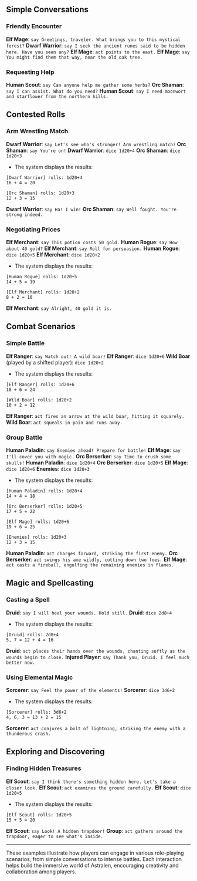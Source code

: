## Simple Conversations

### Friendly Encounter
**Elf Mage**: `say Greetings, traveler. What brings you to this mystical forest?`
**Dwarf Warrior**: `say I seek the ancient runes said to be hidden here. Have you seen any?`
**Elf Mage**: `act points to the east.`
**Elf Mage**: `say You might find them that way, near the old oak tree.`
### Requesting Help
**Human Scout**: `say Can anyone help me gather some herbs?`
**Orc Shaman**: `say I can assist. What do you need?`
**Human Scout**: `say I need moonwort and starflower from the northern hills.`

## Contested Rolls

### Arm Wrestling Match
**Dwarf Warrior**: `say Let's see who's stronger! Arm wrestling match?`
**Orc Shaman**: `say You're on!`
**Dwarf Warrior**: `dice 1d20+4`
**Orc Shaman**: `dice 1d20+3`
- The system displays the results:

```
[Dwarf Warrior] rolls: 1d20+4
16 + 4 = 20

[Orc Shaman] rolls: 1d20+3
12 + 3 = 15
```
**Dwarf Warrior**: `say Ha! I win!`
**Orc Shaman**: `say Well fought. You're strong indeed.`
### Negotiating Prices
**Elf Merchant**: `say This potion costs 50 gold.`
**Human Rogue**: `say How about 40 gold?`
**Elf Merchant**: `say Roll for persuasion.`
**Human Rogue**: `dice 1d20+5`
**Elf Merchant**: `dice 1d20+2`
- The system displays the results:
```
[Human Rogue] rolls: 1d20+5
14 + 5 = 19

[Elf Merchant] rolls: 1d20+2
8 + 2 = 10
```
**Elf Merchant**: `say Alright, 40 gold it is.`

## Combat Scenarios

### Simple Battle
**Elf Ranger**: `say Watch out! A wild boar!`
**Elf Ranger**: `dice 1d20+6`
**Wild Boar** (played by a shifted player): `dice 1d20+2`
- The system displays the results:
```
[Elf Ranger] rolls: 1d20+6
18 + 6 = 24

[Wild Boar] rolls: 1d20+2
10 + 2 = 12
```
**Elf Ranger**: `act fires an arrow at the wild boar, hitting it squarely.`
**Wild Boar**: `act squeals in pain and runs away.`
### Group Battle
**Human Paladin**: `say Enemies ahead! Prepare for battle!`
**Elf Mage**: `say I'll cover you with magic.`
**Orc Berserker**: `say Time to crush some skulls!`
**Human Paladin**: `dice 1d20+4`
**Orc Berserker**: `dice 1d20+5`
**Elf Mage**: `dice 1d20+6`
**Enemies**: `dice 1d20+3`
- The system displays the results:
```
[Human Paladin] rolls: 1d20+4
14 + 4 = 18

[Orc Berserker] rolls: 1d20+5
17 + 5 = 22

[Elf Mage] rolls: 1d20+6
19 + 6 = 25

[Enemies] rolls: 1d20+3
12 + 3 = 15
```
**Human Paladin**: `act charges forward, striking the first enemy.`
**Orc Berserker**: `act swings his axe wildly, cutting down two foes.`
**Elf Mage**: `act casts a fireball, engulfing the remaining enemies in flames.`
## Magic and Spellcasting
### Casting a Spell
**Druid**: `say I will heal your wounds. Hold still.`
**Druid**: `dice 2d8+4`
- The system displays the results:
```
[Druid] rolls: 2d8+4
5, 7 = 12 + 4 = 16
```
**Druid**: `act places their hands over the wounds, chanting softly as the wounds begin to close.`
**Injured Player**: `say Thank you, Druid. I feel much better now.`

### Using Elemental Magic
**Sorcerer**: `say Feel the power of the elements!`
**Sorcerer**: `dice 3d6+2`
- The system displays the results:
```
[Sorcerer] rolls: 3d6+2
4, 6, 3 = 13 + 2 = 15
```
**Sorcerer**: `act conjures a bolt of lightning, striking the enemy with a thunderous crash.`

## Exploring and Discovering
### Finding Hidden Treasures
**Elf Scout**: `say I think there's something hidden here. Let's take a closer look.`
**Elf Scout**: `act examines the ground carefully.`
**Elf Scout**: `dice 1d20+5`
- The system displays the results:
```
[Elf Scout] rolls: 1d20+5
15 + 5 = 20
```
**Elf Scout**: `say Look! A hidden trapdoor!`
**Group**: `act gathers around the trapdoor, eager to see what's inside.`

---
These examples illustrate how players can engage in various role-playing scenarios, from simple conversations to intense battles. Each interaction helps build the immersive world of Astralen, encouraging creativity and collaboration among players.
